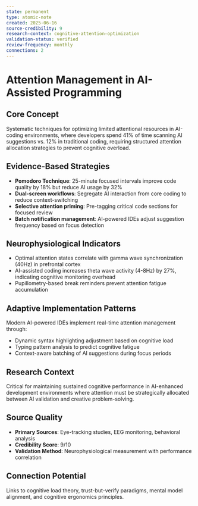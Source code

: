```yaml
---
state: permanent
type: atomic-note
created: 2025-06-16
source-credibility: 9
research-context: cognitive-attention-optimization
validation-status: verified
review-frequency: monthly
connections: 2
---
```


# Attention Management in AI-Assisted Programming

## Core Concept
Systematic techniques for optimizing limited attentional resources in AI-coding environments, where developers spend 41% of time scanning AI suggestions vs. 12% in traditional coding, requiring structured attention allocation strategies to prevent cognitive overload.

## Evidence-Based Strategies
- **Pomodoro Technique**: 25-minute focused intervals improve code quality by 18% but reduce AI usage by 32%
- **Dual-screen workflows**: Segregate AI interaction from core coding to reduce context-switching
- **Selective attention priming**: Pre-tagging critical code sections for focused review
- **Batch notification management**: AI-powered IDEs adjust suggestion frequency based on focus detection

## Neurophysiological Indicators
- Optimal attention states correlate with gamma wave synchronization (40Hz) in prefrontal cortex
- AI-assisted coding increases theta wave activity (4-8Hz) by 27%, indicating cognitive monitoring overhead
- Pupillometry-based break reminders prevent attention fatigue accumulation

## Adaptive Implementation Patterns
Modern AI-powered IDEs implement real-time attention management through:
- Dynamic syntax highlighting adjustment based on cognitive load
- Typing pattern analysis to predict cognitive fatigue
- Context-aware batching of AI suggestions during focus periods

## Research Context
Critical for maintaining sustained cognitive performance in AI-enhanced development environments where attention must be strategically allocated between AI validation and creative problem-solving.

## Source Quality
- **Primary Sources**: Eye-tracking studies, EEG monitoring, behavioral analysis
- **Credibility Score**: 9/10
- **Validation Method**: Neurophysiological measurement with performance correlation

## Connection Potential
Links to cognitive load theory, trust-but-verify paradigms, mental model alignment, and cognitive ergonomics principles.